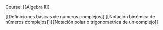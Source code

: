 Course: [[Algebra II]]

[[Definiciones básicas de números complejos]]
[[Notación binómica de números complejos]]
[[Notación polar o trigonométrica de un complejo]]